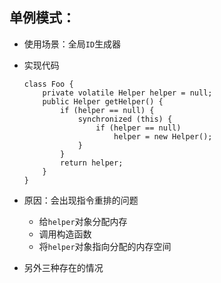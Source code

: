 ## 单例模式：
* 使用场景：全局`ID`生成器
* 实现代码

    ```
    class Foo {
        private volatile Helper helper = null;
        public Helper getHelper() {
            if (helper == null) {
                synchronized (this) {
                    if (helper == null)
                        helper = new Helper();
                }
            }
            return helper;
        }
    }
    ```

* 原因：会出现指令重排的问题
    * 给`helper`对象分配内存
    * 调用构造函数
    * 将`helper`对象指向分配的内存空间 
* 另外三种存在的情况 


